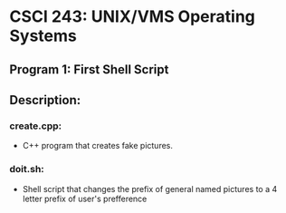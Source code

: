 # CSCI 243: UNIX/VMS Operating Systems
## Program 1: First Shell Script
## Description:
### create.cpp:
- C++ program that creates fake pictures.
### doit.sh:
- Shell script that changes the prefix of general named pictures to a 4 letter prefix of user's prefference

